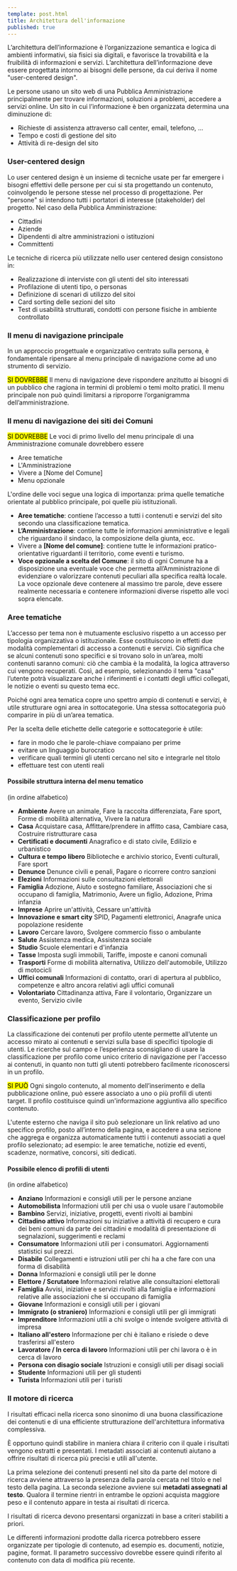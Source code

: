 ```yaml
---
template: post.html
title: Architettura dell'informazione
published: true
---
```


L’architettura dell’informazione è l’organizzazione semantica e logica di ambienti informativi, sia fisici sia digitali, e favorisce la trovabilità e la fruibilità di informazioni e servizi. L’architettura dell’informazione deve essere progettata intorno ai bisogni delle persone, da cui deriva il nome "user-centered design".

Le persone usano un sito web di una Pubblica Amministrazione principalmente per trovare informazioni, soluzioni a problemi, accedere a servizi online.
Un sito in cui l’informazione è ben organizzata determina una diminuzione di:

- Richieste di assistenza attraverso call center, email, telefono, ...
- Tempo e costi di gestione del sito
- Attività di re-design del sito

### User-centered design

Lo user centered design è un insieme di tecniche usate per far emergere i bisogni effettivi delle persone per cui si sta progettando un contenuto, coinvolgendo le persone stesse nel processo di progettazione. Per "persone" si intendono tutti i portatori di interesse (stakeholder) del progetto.
Nel caso della Pubblica Amministrazione:

- Cittadini
- Aziende
- Dipendenti di altre amministrazioni o istituzioni
- Committenti

Le tecniche di ricerca più utilizzate nello user centered design consistono in:

- Realizzazione di interviste con gli utenti del sito interessati
- Profilazione di utenti tipo, o personas
- Definizione di scenari di utilizzo del sitoi
- Card sorting delle sezioni del sito
- Test di usabilità strutturati, condotti con persone fisiche in ambiente controllato

### Il menu di navigazione principale

In un approccio progettuale e organizzativo centrato sulla persona, è fondamentale ripensare al menu principale di navigazione come ad uno strumento di servizio.

<div class="lg-callout lg-callout-should">
<mark>SI DOVREBBE</mark>
Il menu di  navigazione deve rispondere anzitutto ai bisogni di un pubblico che ragiona in termini di problemi o temi molto pratici.
 Il menu principale non può quindi limitarsi a riproporre l’organigramma dell’amministrazione.
</div>

<!-- TODO
 Altre logiche di navigazione basate su metafore, come ad esempio gli "eventi della vita", sono da evitare perché costringono l’utente ad adattarsi forzatamente a un modello concettuale meno naturale rispetto a quello per "argomento".
-->

### Il menu di navigazione dei siti dei Comuni

<div class="lg-callout lg-callout-should">
<mark>SI DOVREBBE</mark>
Le voci di primo livello del menu principale di una Amministrazione comunale dovrebbero essere
<ul>
<li>Aree tematiche</li>
<li>L'Amministrazione</li>
<li>Vivere a [Nome del Comune]</li>
<li>Menu opzionale</li>
</div>

L'ordine delle voci segue una logica di importanza: prima quelle tematiche orientate al pubblico principale, poi quelle più istituzionali.

- **Aree tematiche**: contiene l’accesso a tutti i contenuti e servizi del sito secondo una classificazione tematica.
- **L’Amministrazione**: contiene tutte le informazioni amministrative e legali che riguardano il sindaco, la composizione della giunta, ecc.
- Vivere a **[Nome del comune]**: contiene tutte le informazioni pratico-orientative riguardanti il territorio, come eventi e turismo.
- **Voce opzionale a scelta del Comune**: il sito di ogni Comune ha a disposizione una eventuale voce che permetta all’Amministrazione di evidenziare o valorizzare contenuti peculiari alla specifica realtà locale. La voce opzionale deve contenere al massimo tre parole, deve essere realmente necessaria e contenere informazioni diverse rispetto alle voci sopra elencate.

### Aree tematiche

L’accesso per tema non è mutuamente esclusivo rispetto a un accesso per tipologia organizzativa o istituzionale. Esse costituiscono in effetti due modalità complementari di accesso a contenuti e servizi. Ciò significa che se alcuni contenuti sono specifici e si trovano solo in un’area, molti contenuti saranno comuni: ciò che cambia è la modalità, la logica attraverso cui vengono recuperati. Così, ad esempio, selezionando il tema "casa" l’utente potrà visualizzare anche i riferimenti e i contatti degli uffici collegati, le notizie o eventi su questo tema ecc.

Poiché ogni area tematica copre uno spettro ampio di contenuti e servizi, è utile strutturare ogni area in sottocategorie.
Una stessa sottocategoria può comparire in più di un’area tematica.

Per la scelta delle etichette delle categorie e sottocategorie è utile:

- fare in modo che le parole-chiave compaiano per prime
- evitare un linguaggio burocratico
- verificare quali termini gli utenti cercano nel sito e integrarle nel titolo
- effettuare test con utenti reali

#### Possibile struttura interna del menu tematico

(in ordine alfabetico)

 - **Ambiente**
Avere un animale, Fare la raccolta differenziata, Fare sport, Forme di mobilità alternativa, Vivere la natura    
 - **Casa**
Acquistare casa, Affittare/prendere in affitto casa, Cambiare casa, Costruire ristrutturare casa
 - **Certificati e documenti**
Anagrafico e di stato civile, Edilizio e urbanistico
 - **Cultura e tempo libero**
Biblioteche e archivio storico, Eventi culturali, Fare sport    
 - **Denunce**
Denunce civili e penali, Pagare o ricorrere contro sanzioni
 - **Elezioni**
Informazioni sulle consultazioni elettorali
 - **Famiglia**
Adozione, Aiuto e sostegno familiare, Associazioni che si occupano di famiglia, Matrimonio, Avere un figlio, Adozione, Prima infanzia
 - **Imprese**
Aprire un'attività, Cessare un'attività    
 - **Innovazione e smart city**
SPID, Pagamenti elettronici, Anagrafe unica popolazione residente
 - **Lavoro**
Cercare lavoro, Svolgere commercio fisso o ambulante    
 - **Salute**
Assistenza medica, Assistenza sociale    
 - **Studio**
Scuole elementari e d'infanzia    
 - **Tasse**
Imposta sugli immobili, Tariffe, imposte e canoni comunali    
 - **Trasporti**
Forme di mobilità alternativa, Utilizzo dell'automobile, Utilizzo di motocicli    
 - **Uffici comunali**
Informazioni di contatto, orari di apertura al pubblico, competenze e altro ancora relativi agli uffici comunali
 - **Volontariato**
Cittadinanza attiva, Fare il volontario, Organizzare un evento, Servizio civile

### Classificazione per profilo

La classificazione dei contenuti per profilo utente permette all’utente un accesso mirato ai contenuti e servizi sulla base di specifici tipologie di utenti. Le ricerche sul campo e l’esperienza sconsigliano di usare la classificazione per profilo come unico criterio di navigazione per l'accesso ai contenuti, in quanto non tutti gli utenti potrebbero facilmente riconoscersi in un profilo.

<div class="lg-callout lg-callout-could">
<mark>SI PUÒ</mark>
Ogni singolo contenuto, al momento dell’inserimento e della pubblicazione online, può  essere associato a uno o più profili di utenti target.
Il profilo costituisce quindi un'informazione aggiuntiva allo specifico contenuto.
</div>

L'utente esterno che naviga il sito può selezionare un link relativo ad uno specifico profilo, posto all’interno della pagina, e accedere a una sezione che aggrega e organizza automaticamente tutti i contenuti associati a quel profilo selezionato; ad esempio: le  aree tematiche, notizie ed eventi, scadenze, normative, concorsi, siti dedicati.

#### Possibile elenco di profili di utenti

(in ordine alfabetico)

 - **Anziano**
Informazioni e consigli utili per le persone anziane
 - **Automobilista**
Informazioni utili per chi usa o vuole usare l'automobile
 - **Bambino**
Servizi, iniziative, progetti, eventi rivolti ai bambini
 - **Cittadino attivo**
Informazioni su iniziative a attività di recupero e cura dei beni comuni da parte dei cittadini e modalità di presentazione di segnalazioni, suggerimenti e reclami
 - **Consumatore**
Informazioni utili per i consumatori. Aggiornamenti statistici sui prezzi.
 - **Disabile**
Collegamenti e istruzioni utili per chi ha a che fare con una forma di disabilità
 - **Donna**
Informazioni e consigli utili per le donne
 - **Elettore / Scrutatore**
Informazioni relative alle consultazioni elettorali
 - **Famiglia**
Avvisi, iniziative e servizi rivolti alla famiglia e informazioni relative alle associazioni che si occupano di famiglia
 - **Giovane**
Informazioni e consigli utili per i giovani
 - **Immigrato (o straniero)**
Informazioni e consigli utili per gli immigrati
 - **Imprenditore**
Informazioni utili a chi svolge o intende svolgere attività di impresa
 - **Italiano all'estero**
Informazione per chi è italiano e risiede o deve trasferirsi all'estero
 - **Lavoratore / In cerca di lavoro**
Informazioni utili per chi lavora o è in cerca di lavoro
 - **Persona con disagio sociale**
Istruzioni e consigli utili per disagi sociali
 - **Studente**
Informazioni utili per gli studenti
 - **Turista**
Informazioni utili per i turisti

### Il motore di ricerca

I risultati efficaci nella ricerca sono sinonimo di una buona classificazione dei contenuti e di una efficiente strutturazione dell'architettura informativa complessiva.

È opportuno quindi stabilire in maniera chiara il criterio con il quale i risultati vengono estratti e presentati.
I metadati associati ai contenuti aiutano a offrire risultati di ricerca più precisi e utili all'utente.

La prima selezione dei contenuti presenti nel sito da parte del motore di ricerca avviene attraverso la presenza della parola cercata nel titolo e nel testo della pagina. La seconda selezione avviene sui **metadati assegnati al testo**. Qualora il termine rientri in entrambe le opzioni acquista maggiore peso e il contenuto appare in testa ai risultati di ricerca.

I risultati di ricerca devono presentarsi organizzati in base a criteri stabiliti a priori.

<!-- TODO: <div class="lg-callout lg-callout-should">
<mark>SI DOVREBBE</mark> -->
Le differenti informazioni prodotte dalla ricerca potrebbero essere organizzate per tipologie di contenuto, ad esempio es. documenti, notizie, pagine, format. Il parametro successivo dovrebbe essere quindi riferito al contenuto con data di modifica più recente.
<!-- </div> -->
